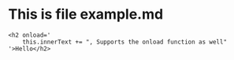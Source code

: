 # This is file example.md
```inline
<h2 onload='
	this.innerText += ", Supports the onload function as well"
'>Hello</h2>
```